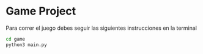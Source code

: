 # Game Project


Para correr el juego debes seguir las siguientes instrucciones en la terminal 

``` sh
cd game
python3 main.py
```